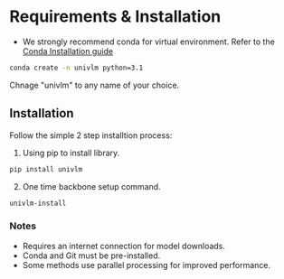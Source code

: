 # Requirements & Installation

- We strongly recommend conda for virtual environment. Refer to the [Conda Installation guide](https://docs.conda.io/projects/conda/en/stable/user-guide/install/index.html)

```bash
conda create -n univlm python=3.1
```
Chnage "univlm" to any name of your choice.

## Installation

Follow the simple 2 step installtion process:

1. Using pip to install library.
```bash
pip install univlm
```
2. One time backbone setup command.
```bash
univlm-install
```

### Notes
- Requires an internet connection for model downloads.
- Conda and Git must be pre-installed.
- Some methods use parallel processing for improved performance.
